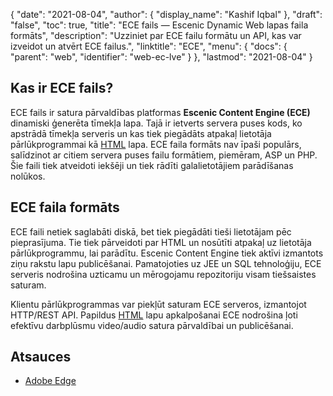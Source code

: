 {
  "date": "2021-08-04",
  "author": {
    "display_name": "Kashif Iqbal"
},
  "draft": "false",
  "toc": true,
  "title": "ECE fails — Escenic Dynamic Web lapas faila formāts",
  "description": "Uzziniet par ECE failu formātu un API, kas var izveidot un atvērt ECE failus.",
  "linktitle": "ECE",
  "menu": {
    "docs": {
      "parent": "web",
      "identifier": "web-ec-lve"
}
},
  "lastmod": "2021-08-04"
}

## Kas ir ECE fails?

ECE fails ir satura pārvaldības platformas **Escenic Content Engine (ECE)** dinamiski ģenerēta tīmekļa lapa. Tajā ir ietverts servera puses kods, ko apstrādā tīmekļa serveris un kas tiek piegādāts atpakaļ lietotāja pārlūkprogrammai kā [HTML](/web/html/) lapa. ECE faila formāts nav īpaši populārs, salīdzinot ar citiem servera puses failu formātiem, piemēram, ASP un PHP. Šie faili tiek atveidoti iekšēji un tiek rādīti galalietotājiem parādīšanas nolūkos.

## ECE faila formāts

ECE faili netiek saglabāti diskā, bet tiek piegādāti tieši lietotājam pēc pieprasījuma. Tie tiek pārveidoti par HTML un nosūtīti atpakaļ uz lietotāja pārlūkprogrammu, lai parādītu. Escenic Content Engine tiek aktīvi izmantots ziņu rakstu lapu publicēšanai. Pamatojoties uz JEE un SQL tehnoloģiju, ECE serveris nodrošina uzticamu un mērogojamu repozitoriju visam tiešsaistes saturam.

Klientu pārlūkprogrammas var piekļūt saturam ECE serveros, izmantojot HTTP/REST API. Papildus [HTML](/web/html/) lapu apkalpošanai ECE nodrošina ļoti efektīvu darbplūsmu video/audio satura pārvaldībai un publicēšanai.

## Atsauces

* [Adobe Edge](https://www.adobe.com/sea/products/edge-animate.html)


